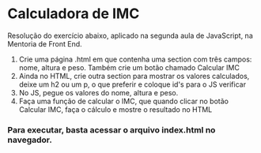 # Calculadora de IMC

Resolução do exercício abaixo, aplicado na segunda aula de JavaScript, na Mentoria de Front End.

1. Crie uma página .html em que contenha uma section com três campos: nome, altura e
peso. Também crie um botão chamado Calcular IMC
2. Ainda no HTML, crie outra section para mostrar os valores calculados, deixe um h2 ou um 
p, o que preferir e coloque id's para o JS verificar
3. No JS, pegue os valores do nome, altura e peso.
4. Faça uma função de calcular o IMC, que quando clicar no botão Calcular IMC, faça o cálculo e mostre o resultado no HTML

### Para executar, basta acessar o arquivo index.html no navegador.